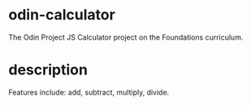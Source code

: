 # odin-calculator

The Odin Project JS Calculator project on the Foundations curriculum. 

# description 

Features include: add, subtract, multiply, divide. 

